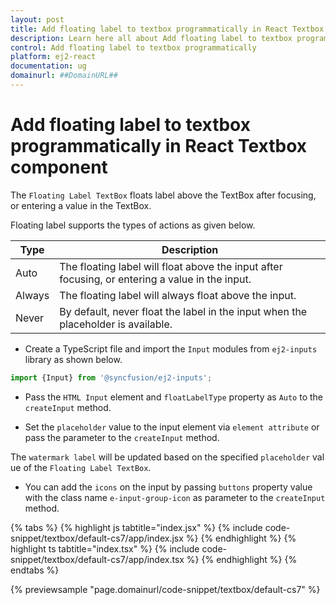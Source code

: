 ```yaml
---
layout: post
title: Add floating label to textbox programmatically in React Textbox component | Syncfusion
description: Learn here all about Add floating label to textbox programmatically in Syncfusion React Textbox component of Syncfusion Essential JS 2 and more.
control: Add floating label to textbox programmatically 
platform: ej2-react
documentation: ug
domainurl: ##DomainURL##
---
```


# Add floating label to textbox programmatically in React Textbox component

The `Floating Label TextBox` floats label above the TextBox after focusing, or entering a value in the TextBox.

Floating label supports the types of actions as given below.

Type     | Description
------------ | -------------
  Auto       | The floating label will float above the input after focusing, or entering a value in the input.
  Always     | The floating label will always float above the input.
  Never      | By default, never float the label in the input when the placeholder is available.

* Create a TypeScript file and import the `Input` modules from `ej2-inputs` library as shown below.

```ts
import {Input} from '@syncfusion/ej2-inputs';
```

* Pass the `HTML Input` element and `floatLabelType` property as `Auto` to the `createInput` method.

* Set the `placeholder` value to the input element via `element attribute` or pass the parameter to the `createInput` method.

The `watermark label` will be updated based on the specified `placeholder` value of the `Floating Label TextBox`.

* You can add the `icons` on the input by passing `buttons` property value with the class name `e-input-group-icon` as parameter to the `createInput` method.

{% tabs %}
{% highlight js tabtitle="index.jsx" %}
{% include code-snippet/textbox/default-cs7/app/index.jsx %}
{% endhighlight %}
{% highlight ts tabtitle="index.tsx" %}
{% include code-snippet/textbox/default-cs7/app/index.tsx %}
{% endhighlight %}
{% endtabs %}

 {% previewsample "page.domainurl/code-snippet/textbox/default-cs7" %}
